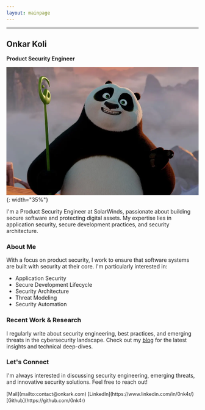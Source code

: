 ```yaml
---
layout: mainpage
---
```


___

## Onkar Koli  
**Product Security Engineer**   

![](profile.jpg){: width="35%"}

I'm a Product Security Engineer at SolarWinds, passionate about building secure software and protecting digital assets. My expertise lies in application security, secure development practices, and security architecture.

### About Me

With a focus on product security, I work to ensure that software systems are built with security at their core. I'm particularly interested in:
- Application Security
- Secure Development Lifecycle
- Security Architecture
- Threat Modeling
- Security Automation

### Recent Work & Research

I regularly write about security engineering, best practices, and emerging threats in the cybersecurity landscape. Check out my [blog](/blog) for the latest insights and technical deep-dives.

### Let's Connect

I'm always interested in discussing security engineering, emerging threats, and innovative security solutions. Feel free to reach out!

<span style="font-size:0.9em">
[Mail](mailto:contact@onkark.com)  [LinkedIn](https://www.linkedin.com/in/0nk4r/)  [Github](https://github.com/0nk4r) 
</span>
